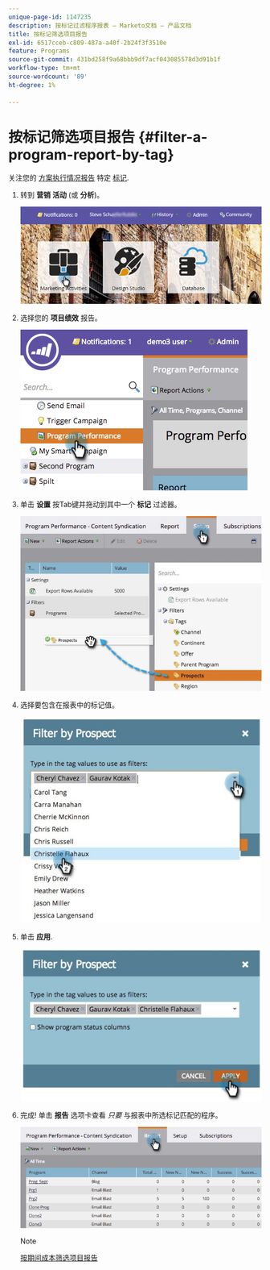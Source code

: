 ```yaml
---
unique-page-id: 1147235
description: 按标记过滤程序报表 — Marketo文档 — 产品文档
title: 按标记筛选项目报告
exl-id: 6517cceb-c809-487a-a40f-2b24f3f3510e
feature: Programs
source-git-commit: 431bd258f9a68bbb9df7acf043085578d3d91b1f
workflow-type: tm+mt
source-wordcount: '89'
ht-degree: 1%

---
```


# 按标记筛选项目报告 {#filter-a-program-report-by-tag}

关注您的 [方案执行情况报告](/help/marketo/product-docs/core-marketo-concepts/programs/program-performance-report/create-a-program-performance-report.md) 特定 [标记](/help/marketo/product-docs/core-marketo-concepts/programs/working-with-programs/understanding-tags.md).

1. 转到 **营销** **活动** (或 **分析**)。

   ![](assets/login-marketing-activities.png)

1. 选择您的 **项目绩效** 报告。

   ![](assets/image2014-9-23-16-3a12-3a36.png)

1. 单击 **设置** 按Tab键并拖动到其中一个 **标记** 过滤器。

   ![](assets/prospects.jpg)

1. 选择要包含在报表中的标记值。

   ![](assets/prospect1.jpg)

1. 单击 **应用**.

   ![](assets/prospect2.jpg)

1. 完成! 单击 **报告** 选项卡查看 _只要_ 与报表中所选标记匹配的程序。

   ![](assets/image2014-9-23-16-3a14-3a42.png)

   >[!NOTE]
   >
   >[按期间成本筛选项目报告](/help/marketo/product-docs/core-marketo-concepts/programs/program-performance-report/filter-a-program-report-by-period-cost.md)
